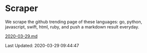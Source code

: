 # Scraper

We scrape the github trending page of these languages: go, python, javascript, swift, html, ruby, and push a markdown result everyday.

[2020-03-29.md](https://github.com/henson/Scraper/blob/master/2020-03-29.md)

Last Updated: 2020-03-29 09:44:47